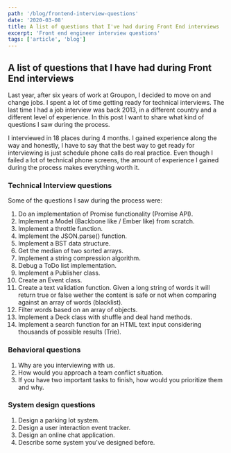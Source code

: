 ```yaml
---
path: '/blog/frontend-interview-questions'
date: '2020-03-08'
title: A list of questions that I've had during Front End interviews
excerpt: 'Front end engineer interview questions'
tags: ['article', 'blog']
---
```


## A list of questions that I have had during Front End interviews

Last year, after six years of work at Groupon, I decided to move on and change jobs. I spent a lot of time getting ready for technical interviews. The last time I had a job interview was back 2013, in a different country and a different level of experience. In this post I want to share what kind of questions I saw during the process.

I interviewed in 18 places during 4 months. I gained experience along the way and honestly, I have to say that the best way to get ready for interviewing is just schedule phone calls do real practice. Even though I failed a lot of technical phone screens, the amount of experience I gained during the process makes everything worth it. 

### Technical Interview questions

Some of the questions I saw during the process were:

1. Do an implementation of Promise functionality (Promise API).
2. Implement a Model (Backbone like / Ember like) from scratch.
3. Implement a throttle function.
4. Implement the JSON.parse() function.
5. Implement a BST data structure.
6. Get the median of two sorted arrays.
7. Implement a string compression algorithm.
8. Debug a ToDo list implementation.
9. Implement a Publisher class.
10. Create an Event class.
11. Create a text validation function. Given a long string of words it will return true or false wether the content is safe or not when comparing against an array of words (blacklist).
12. Filter words based on an array of objects.
13. Implement a Deck class with shuffle and deal hand methods.
14. Implement a search function for an HTML text input considering thousands of possible results (Trie).


### Behavioral questions

1. Why are you interviewing with us.
2. How would you approach a team conflict situation.
3. If you have two important tasks to finish, how would you prioritize them and why.

### System design questions

1. Design a parking lot system.
2. Design a user interaction event tracker.
3. Design an online chat application.
4. Describe some system you've designed before.